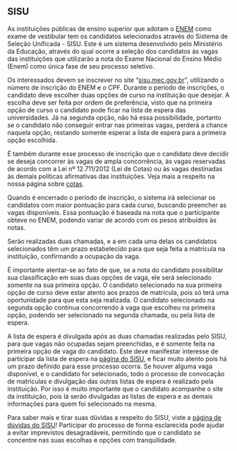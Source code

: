 SISU
-----

  As instituições públicas de ensino superior que adotam o [ENEM](http://www.qilabs.org/guias/vestibular/exames-unificados/enem) como exame de vestibular tem os candidatos selecionados através do Sistema de Seleção Unificada - SISU. Este é um sistema desenvolvido pelo Ministério da Educação, através do qual ocorre a seleção dos candidatos às vagas das instituições que utilizarão a nota do Exame Nacional do Ensino Médio (Enem) como única fase de seu processo seletivo. 

  Os interessados devem se inscrever no site “[sisu.mec.gov.br](http://sisu.mec.gov.br/)”, utilizando o número de inscrição do ENEM e o CPF. Durante o período de inscrições, o candidato deve escolher duas opções de curso na instituição que desejar. A escolha deve ser feita por ordem de preferência, visto que na primeira opção de curso o candidato pode ficar na lista de espera das universidades. Já na segunda opção, não há essa possibilidade, portanto se o candidato não conseguir entrar nas primeiras vagas, perderá a chance naquela opção, restando somente esperar a lista de espera para a primeira opção escolhida.

  É também durante esse processo de inscrição que o candidato deve decidir se deseja concorrer às vagas de ampla concorrência, às vagas reservadas de acordo com a Lei nº 12.711/2012 (Lei de Cotas) ou às vagas destinadas às demais políticas afirmativas das instituições. Veja mais a respeito na nossa página sobre [cotas](http://www.qilabs.org/guias/vestibular/resultados-e-matricula/cotas).

  Quando é encerrado o período de inscrição, o sistema irá selecionar os candidatos com maior pontuação para cada curso, buscando preencher as vagas disponíveis. Essa pontuação é baseada na nota que o participante obteve no ENEM, podendo variar de acordo com os pesos atribuídos às notas.

  Serão realizadas duas chamadas, e a em cada uma delas os candidatos selecionados têm um prazo estabelecido para que seja feita a matrícula na instituição, confirmando a ocupação da vaga.

  É importante atentar-se ao fato de que, se a nota do candidato possibilitar sua classificação em suas duas opções de vaga, ele será selecionado somente na sua primeira opção. O candidato selecionado na sua primeira opção de curso deve estar atento aos prazos de matrícula, pois só terá uma oportunidade para que esta seja realizada. O candidato selecionado na segunda opção continua concorrendo à vaga que escolheu na primeira opção, podendo ser selecionado na segunda chamada, ou pela lista de espera.
  
  A lista de espera é divulgada após as duas chamadas realizadas pelo SISU, para que vagas não ocupadas sejam preenchidas, e é somente feita na primeira opção de vaga do candidato. Este deve manifestar interesse de participar da lista de espera na [página do SISU](http://sisu.mec.gov.br/), e ficar muito atento pois há um prazo definido para esse processo ocorra. Se houver alguma vaga disponível, e o candidato for selecionado, todo o processo de convocação de matrículas e divulgação das outras listas de espera é realizado pela instituição. Por isso é muito importante que o candidato acompanhe o site da instituição, pois lá serão divulgadas as listas de espera e as demais informações para quem foi selecionado na mesma.

  Para saber mais e tirar suas dúvidas a respeito do SISU, viste a [página de dúvidas do SISU](http://sisu.mec.gov.br/tire-suas-duvidas)! Participar do processo de forma esclarecida pode ajudar a evitar imprevistos desagradáveis, permitindo que o candidato se concentre nas suas escolhas e opções com tranquilidade.
